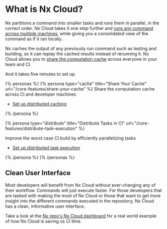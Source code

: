 # What is Nx Cloud?

Nx partitions a command into smaller tasks and runs them in parallel, in the correct order. Nx Cloud takes it one step further and [runs any command across multiple machines](/core-features/distribute-tasks-in-ci), while giving you a consolidated view of the command as if it ran locally.

Nx caches the output of any previously run command such as testing and building, so it can replay the cached results instead of rerunning it. Nx Cloud allows you to [share the computation cache](/core-features/share-your-cache) across everyone in your team and CI.

And it takes five minutes to set up.

{% personas %}
{% persona type="cache" title="Share Your Cache" url="/core-features/share-your-cache" %}
Share the computation cache across CI and developer machines

- [Set up distributed caching](/core-features/share-your-cache)

{% /persona %}

{% persona type="distribute" title="Distribute Tasks in CI" url="/core-features/distribute-task-execution" %}

Improve the worst case CI build by efficiently parallelizing tasks

- [Set up distributed task execution](/core-features/distribute-task-execution)

{% /persona %}
{% /personas %}

## Clean User Interface

Most developers will benefit from Nx Cloud without ever-changing any of their workflow. Commands will just execute faster. For those developers that are tasked with making the most of Nx Cloud or those that want to get more insight into the different commands executed in the repository, Nx Cloud has a clean, informative user interface.

Take a look at the [Nx repo's Nx Cloud dashboard](https://nx.app/orgs/5e38af6de037b5000598b2d6/workspaces/5edaf12087863a0005781f17) for a real world example of how Nx Cloud is saving us CI time.
